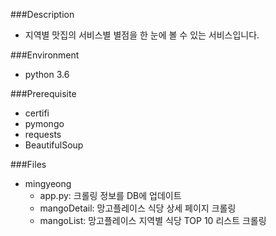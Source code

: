###Description

* 지역별 맛집의 서비스별 별점을 한 눈에 볼 수 있는 서비스입니다.

###Environment
* python 3.6


###Prerequisite
* certifi
* pymongo
* requests
* BeautifulSoup

###Files
* mingyeong
  * app.py: 크롤링 정보를 DB에 업데이트
  * mangoDetail: 망고플레이스 식당 상세 페이지 크롤링
  * mangoList: 망고플레이스 지역별 식당 TOP 10 리스트 크롤링